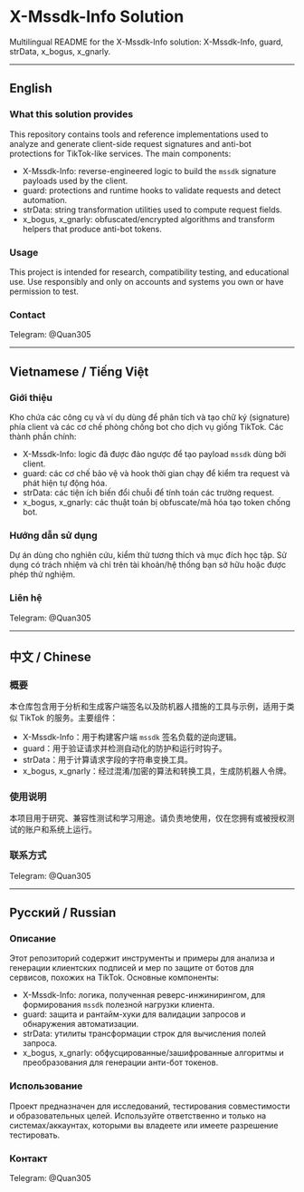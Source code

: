 # X-Mssdk-Info Solution

Multilingual README for the X-Mssdk-Info solution: X-Mssdk-Info, guard, strData, x_bogus, x_gnarly.

---

## English

### What this solution provides
This repository contains tools and reference implementations used to analyze and generate client-side request signatures and anti-bot protections for TikTok-like services. The main components:

- X-Mssdk-Info: reverse-engineered logic to build the `mssdk` signature payloads used by the client.
- guard: protections and runtime hooks to validate requests and detect automation.
- strData: string transformation utilities used to compute request fields.
- x_bogus, x_gnarly: obfuscated/encrypted algorithms and transform helpers that produce anti-bot tokens.

### Usage
This project is intended for research, compatibility testing, and educational use. Use responsibly and only on accounts and systems you own or have permission to test.

### Contact
Telegram: @Quan305

---

## Vietnamese / Tiếng Việt

### Giới thiệu
Kho chứa các công cụ và ví dụ dùng để phân tích và tạo chữ ký (signature) phía client và các cơ chế phòng chống bot cho dịch vụ giống TikTok. Các thành phần chính:

- X-Mssdk-Info: logic đã được đảo ngược để tạo payload `mssdk` dùng bởi client.
- guard: các cơ chế bảo vệ và hook thời gian chạy để kiểm tra request và phát hiện tự động hóa.
- strData: các tiện ích biến đổi chuỗi để tính toán các trường request.
- x_bogus, x_gnarly: các thuật toán bị obfuscate/mã hóa tạo token chống bot.

### Hướng dẫn sử dụng
Dự án dùng cho nghiên cứu, kiểm thử tương thích và mục đích học tập. Sử dụng có trách nhiệm và chỉ trên tài khoản/hệ thống bạn sở hữu hoặc được phép thử nghiệm.

### Liên hệ
Telegram: @Quan305

---

## 中文 / Chinese

### 概要
本仓库包含用于分析和生成客户端签名以及防机器人措施的工具与示例，适用于类似 TikTok 的服务。主要组件：

- X-Mssdk-Info：用于构建客户端 `mssdk` 签名负载的逆向逻辑。
- guard：用于验证请求并检测自动化的防护和运行时钩子。
- strData：用于计算请求字段的字符串变换工具。
- x_bogus, x_gnarly：经过混淆/加密的算法和转换工具，生成防机器人令牌。

### 使用说明
本项目用于研究、兼容性测试和学习用途。请负责地使用，仅在您拥有或被授权测试的账户和系统上运行。

### 联系方式
Telegram: @Quan305

---

## Русский / Russian

### Описание
Этот репозиторий содержит инструменты и примеры для анализа и генерации клиентских подписей и мер по защите от ботов для сервисов, похожих на TikTok. Основные компоненты:

- X-Mssdk-Info: логика, полученная реверс-инжинирингом, для формирования `mssdk` полезной нагрузки клиента.
- guard: защита и рантайм-хуки для валидации запросов и обнаружения автоматизации.
- strData: утилиты трансформации строк для вычисления полей запроса.
- x_bogus, x_gnarly: обфусцированные/зашифрованные алгоритмы и преобразования для генерации анти-бот токенов.

### Использование
Проект предназначен для исследований, тестирования совместимости и образовательных целей. Используйте ответственно и только на системах/аккаунтах, которыми вы владеете или имеете разрешение тестировать.

### Контакт
Telegram: @Quan305
